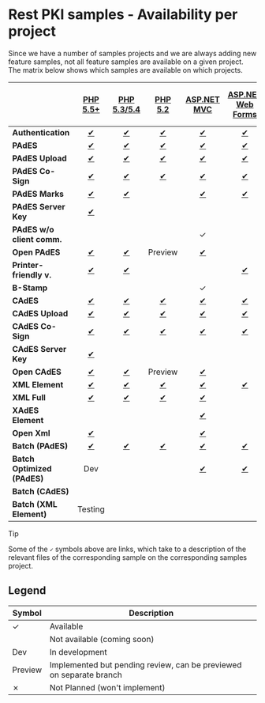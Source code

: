 ﻿# Rest PKI samples - Availability per project

Since we have a number of samples projects and we are always adding new feature samples, not all feature samples are
available on a given project. The matrix below shows which samples are available on which projects.

|                            | [PHP 5.5+](php/current.md)       | [PHP 5.3/5.4](php/legacy.md)    | [PHP 5.2](php/legacy52.md)        | [ASP.NET MVC](dotnet/mvc.md)       | [ASP.NET Web Forms](dotnet/web-forms.md) | [ASP.NET Core](dotnet/netcore.md)   | [VS 2008](dotnet/vs2008.md)       | [Python Flask](python/flask.md) | [Java 7+ Spring MVC](java/mvc.md) | [Java 6 Spring MVC](java/mvc-java6.md) | [Node.js SPA](nodejs/spa.md) | [Node.js MVC](nodejs/mvc.md)    | [Ruby on Rails](ruby/rails.md)  |
| -------------------------- |:--------------------------------:|:-------------------------------:|:---------------------------------:|:----------------------------------:|:----------------------------------------:|:-----------------------------------:|:---------------------------------:|:-------------------------------:|:---------------------------------:|:--------------------------------------:|:----------------------------:|:-------------------------------:|:-------------------------------:|
| **Authentication**         | [✔](php/current.md#auth)         | [✔](php/legacy.md#auth)         | [✔](php/legacy52.md#auth)         | [✔](dotnet/mvc.md#auth)            | [✔](dotnet/web-forms.md#auth)            | [✔](dotnet/netcore.md#auth)         | [✔](dotnet/vs2008.md#auth)        | ✓                               | [✔](java/mvc.md#auth)             | [✔](java/mvc-java6.md#auth)            | [✔](nodejs/spa.md#auth)      | [✔](nodejs/mvc.md#auth)         | [✔](ruby/rails.md#auth)         |
| **PAdES**                  | [✔](php/current.md#pades)        | [✔](php/legacy.md#pades)        | [✔](php/legacy52.md#pades)        | [✔](dotnet/mvc.md#pades)           | [✔](dotnet/web-forms.md#pades)           | [✔](dotnet/netcore.md#pades)        | [✔](dotnet/vs2008.md#pades)       | ✓                               | [✔](java/mvc.md#pades)            | [✔](java/mvc-java6.md#pades)           | [✔](nodejs/spa.md#pades)     | [✔](nodejs/mvc.md#pades)        | [✔](ruby/rails.md#pades)        |
| **PAdES Upload**           | [✔](php/current.md#pades-upload) | [✔](php/legacy.md#pades-upload) | [✔](php/legacy52.md#pades-upload) | [✔](dotnet/mvc.md#pades-upload)    | [✔](dotnet/web-forms.md#pades-upload)    | [✔](dotnet/netcore.md#pades-upload) | ✗                                 | ✓                               | [✔](java/mvc.md#pades-upload)     | [✔](java/mvc-java6.md#pades-upload)    |                              | [✔](nodejs/mvc.md#pades-upload) | [✔](ruby/rails.md#pades-upload) |
| **PAdES Co-Sign**          | [✔](php/current.md#pades-cosign) | [✔](php/legacy.md#pades-cosign) | [✔](php/legacy52.md#pades-cosign) | [✔](dotnet/mvc.md#pades-cosign)    | [✔](dotnet/web-forms.md#pades-cosign)    | [✔](dotnet/netcore.md#pades-cosign) | ✗                                 | ✓                               | [✔](java/mvc.md#pades-cosign)     | [✔](java/mvc-java6.md#pades-cosign)    |                              | [✔](nodejs/mvc.md#pades-cosign) | [✔](ruby/rails.md#pades-cosign) |
| **PAdES Marks**            | [✔](php/current.md#pdf-marks)    | [✔](php/legacy.md#pdf-marks)    |                                   | [✔](dotnet/mvc.md#pdf-marks)       | [✔](dotnet/web-forms.md#pdf-marks)       | [✔](dotnet/netcore.md#pdf-marks)    | [✔](dotnet/vs2008.md#pdf-marks)   |                                 | [✔](java/mvc.md#pdf-marks)        | [✔](java/mvc-java6.md#pdf-marks)       |                              |                                 |                                 |
| **PAdES Server Key**       | [✔](php/current.md#pades-server) |                                 |                                   |                                    |                                          | Testing                             | ✗                                 |                                 | Testing                           |                                        |                              | [✔](nodejs/mvc.md#pades-server) |                                 |
| **PAdES w/o client comm.** |                                  |                                 |                                   | ✓                                  |                                          |                                     | ✗                                 |                                 |                                   |                                        |                              |                                 | ✓                               |
| **Open PAdES**             | [✔](php/current.md#open-pades)   | [✔](php/legacy.md#open-pades)   | Preview                           | [✔](dotnet/mvc.md#open-pades)      |                                          | Preview                             | ✗                                 | Dev                             | [✔](java/mvc.md#open-pades)       | [✔](java/mvc-java6.md#open-pades)      |                              | [✔](nodejs/mvc.md#open-pades)   |                                 |
| **Printer-friendly v.**    | [✔](php/current.md#print)        | [✔](php/legacy.md#print)        |                                   |                                    | [✔](dotnet/web-forms.md#print)           |                                     | ✗                                 |                                 |                                   |                                        |                              | [✔](nodejs/mvc.md#print)        |                                 |
| **B-Stamp**                |                                  |                                 |                                   | ✓                                  |                                          |                                     | ✗                                 |                                 |                                   |                                        |                              |                                 |                                 |
| **CAdES**                  | [✔](php/current.md#cades)        | [✔](php/legacy.md#cades)        | [✔](php/legacy52.md#cades)        | [✔](dotnet/mvc.md#cades)           | [✔](dotnet/web-forms.md#cades)           | [✔](dotnet/netcore.md#cades)        | [✔](dotnet/vs2008.md#cades)       | ✓                               | [✔](java/mvc.md#cades)            | [✔](java/mvc-java6.md#cades)           |                              | [✔](nodejs/mvc.md#cades)        | [✔](ruby/rails.md#cades)        |
| **CAdES Upload**           | [✔](php/current.md#cades-upload) | [✔](php/legacy.md#cades-upload) | [✔](php/legacy52.md#cades-upload) | [✔](dotnet/mvc.md#cades-upload)    | [✔](dotnet/web-forms.md#cades-upload)    | [✔](dotnet/netcore.md#cades-upload) | ✗                                 | ✓                               | [✔](java/mvc.md#cades-upload)     | [✔](java/mvc-java6.md#cades-upload)    |                              | [✔](nodejs/mvc.md#cades-upload) | [✔](ruby/rails.md#cades-upload) |
| **CAdES Co-Sign**          | [✔](php/current.md#cades-cosign) | [✔](php/legacy.md#cades-cosign) | [✔](php/legacy52.md#cades-cosign) | [✔](dotnet/mvc.md#cades-cosign)    | [✔](dotnet/web-forms.md#cades-cosign)    | [✔](dotnet/netcore.md#cades-cosign) | ✗                                 | ✓                               | [✔](java/mvc.md#cades-cosign)     | [✔](java/mvc-java6.md#cades-cosign)    |                              | [✔](nodejs/mvc.md#cades-cosign) | [✔](ruby/rails.md#cades-cosign) |
| **CAdES Server Key**       | [✔](php/current.md#cades-server) |                                 |                                   |                                    |                                          | Testing                             | ✗                                 |                                 | Testing                           |                                        |                              | [✔](nodejs/mvc.md#cades-server) |                                 |
| **Open CAdES**             | [✔](php/current.md#open-cades)   | [✔](php/legacy.md#open-cades)   | Preview                           | [✔](dotnet/mvc.md#open-cades)      |                                          | Preview                             | ✗                                 | Dev                             | [✔](java/mvc.md#open-cades)       | [✔](java/mvc-java6.md#open-cades)      |                              | [✔](nodejs/mvc.md#open-cades)   |                                 |
| **XML Element**            | [✔](php/current.md#xml-element)  | [✔](php/legacy.md#xml-element)  | [✔](php/legacy52.md#xml-element)  | [✔](dotnet/mvc.md#xml-element)     | [✔](dotnet/web-forms.md#xml-element)     | [✔](dotnet/netcore.md#xml-element)  | [✔](dotnet/vs2008.md#xml-element) | ✓                               | [✔](java/mvc.md#xml-element)      | [✔](java/mvc-java6.md#xml-element)     |                              | [✔](nodejs/mvc.md#xml-element)  | [✔](ruby/rails.md#xml-element)  |
| **XML Full**               | [✔](php/current.md#xml-full)     | [✔](php/legacy.md#xml-full)     | [✔](php/legacy52.md#xml-full)     | [✔](dotnet/mvc.md#xml-full)        |                                          | Preview                             | ✗							        | ✓                               | [✔](java/mvc.md#xml-full)         | [✔](java/mvc-java6.md#xml-full)        |                              | [✔](nodejs/mvc.md#xml-full)     | [✔](ruby/rails.md#xml-full)     |
| **XAdES Element**          |                                  |                                 |                                   | [✔](dotnet/mvc.md#xades-element)   |                                          |                                     | ✗                                 |                                 |                                   |                                        |                              |                                 |                                 |
| **Open Xml**               | [✔](php/current.md#open-xml)     |                                 |                                   | [✔](dotnet/mvc.md#open-xml)        |                                          | Preview                             | ✗                                 |                                 | [✔](java/mvc.md#open-xml)         |                                        |                              |                                 |                                 |
| **Batch (PAdES)**          | [✔](php/current.md#batch)        | [✔](php/legacy.md#batch)        | [✔](php/legacy52.md#batch)        | [✔](dotnet/mvc.md#batch)           | [✔](dotnet/web-forms.md#batch)           | Preview                             | [✔](dotnet/vs2008.md#batch)       | Dev                             | [✔](java/mvc.md#batch)            | [✔](java/mvc-java6.md#batch)           |                              |                                 | [✔](ruby/rails.md#batch)        |
| **Batch Optimized (PAdES)**| Dev                              |                                 |                                   | [✔](dotnet/mvc.md#batch-optimized) | [✔](dotnet/web-forms.md#batch-optimized) |                                     | ✗                                 |                                 |                                   |                                        |                              |                                 |                                 |
| **Batch (CAdES)**          |                                  |                                 |                                   |								       |                                          |                                     | ✗                                 |                                 |								      |                                        |                              |                                 | [✔](ruby/rails.md#batch-cades)  |
| **Batch (XML Element)**    | Testing                          |                                 |                                   |								       |                                          |                                     | ✗                                 |                                 |								      |                                        |                              | Testing                         | Testing                         |

> [!TIP]
> Some of the `✓` symbols above are links, which take to a description of the relevant files of the corresponding
> sample on the corresponding samples project.

## Legend

| Symbol  | Description                                                         |
| ------- | --------------                                                      |
| ✓       | Available                                                           |
|         | Not available (coming soon)                                         |
| Dev     | In development                                                      |
| Preview | Implemented but pending review, can be previewed on separate branch |
| ✗       | Not Planned (won't implement)                                       |
